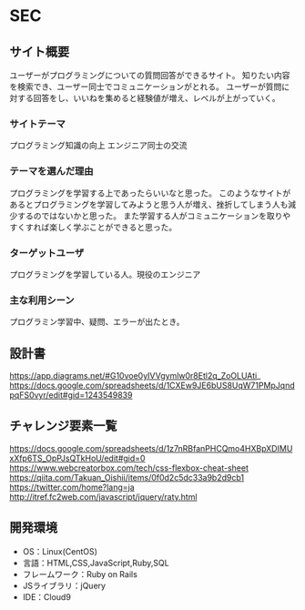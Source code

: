 # SEC

## サイト概要
ユーザーがプログラミングについての質問回答ができるサイト。
知りたい内容を検索でき、ユーザー同士でコミュニケーションがとれる。
ユーザーが質問に対する回答をし、いいねを集めると経験値が増え、レベルが上がっていく。

### サイトテーマ
プログラミング知識の向上
エンジニア同士の交流

### テーマを選んだ理由
プログラミングを学習する上であったらいいなと思った。
このようなサイトがあるとプログラミングを学習してみようと思う人が増え、挫折してしまう人も減少するのではないかと思った。
また学習する人がコミュニケーションを取りやすくすれば楽しく学ぶことができると思った。

### ターゲットユーザ
プログラミングを学習している人。現役のエンジニア

### 主な利用シーン
プログラミン学習中、疑問、エラーが出たとき。

## 設計書
https://app.diagrams.net/#G10voe0yIVVgymlw0r8Etl2q_ZoOLUAti_
https://docs.google.com/spreadsheets/d/1CXEw9JE6bUS8UqW71PMpJqndpqFS0vyr/edit#gid=1243549839

## チャレンジ要素一覧
https://docs.google.com/spreadsheets/d/1z7nRBfanPHCQmo4HXBpXDIMUxXfp6TS_OpPJsQTkHoU/edit#gid=0
https://www.webcreatorbox.com/tech/css-flexbox-cheat-sheet
https://qiita.com/Takuan_Oishii/items/0f0d2c5dc33a9b2d9cb1
https://twitter.com/home?lang=ja
http://itref.fc2web.com/javascript/jquery/raty.html

## 開発環境
- OS：Linux(CentOS)
- 言語：HTML,CSS,JavaScript,Ruby,SQL
- フレームワーク：Ruby on Rails
- JSライブラリ：jQuery
- IDE：Cloud9
